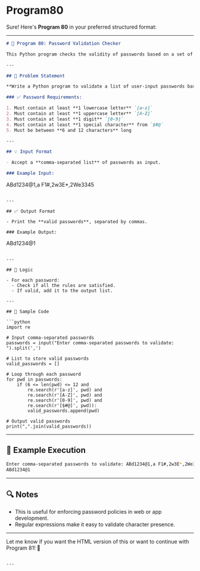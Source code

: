 # Program80
Sure! Here's **Program 80** in your preferred structured format:

---

```markdown
# 🔐 Program 80: Password Validation Checker

This Python program checks the validity of passwords based on a set of security criteria commonly required during registration on a website.

---

## 📌 Problem Statement

**Write a Python program to validate a list of user-input passwords based on the following rules:**

### ✅ Password Requirements:

1. Must contain at least **1 lowercase letter** `[a-z]`  
2. Must contain at least **1 uppercase letter** `[A-Z]`  
3. Must contain at least **1 digit** `[0-9]`  
4. Must contain at least **1 special character** from `$#@`  
5. Must be between **6 and 12 characters** long  

---

## 💡 Input Format

- Accept a **comma-separated list** of passwords as input.

### Example Input:
```

ABd1234@1,a F1#,2w3E*,2We3345

```

---

## ✅ Output Format

- Print the **valid passwords**, separated by commas.

### Example Output:
```

ABd1234@1

```

---

## 🧠 Logic

- For each password:
  - Check if all the rules are satisfied.
  - If valid, add it to the output list.

---

## 🧪 Sample Code

```python
import re

# Input comma-separated passwords
passwords = input("Enter comma-separated passwords to validate: ").split(',')

# List to store valid passwords
valid_passwords = []

# Loop through each password
for pwd in passwords:
    if (6 <= len(pwd) <= 12 and
        re.search(r'[a-z]', pwd) and
        re.search(r'[A-Z]', pwd) and
        re.search(r'[0-9]', pwd) and
        re.search(r'[$#@]', pwd)):
        valid_passwords.append(pwd)

# Output valid passwords
print(",".join(valid_passwords))
```

---

## 🎯 Example Execution

```bash
Enter comma-separated passwords to validate: ABd1234@1,a F1#,2w3E*,2We3345
ABd1234@1
```

---

## 🔍 Notes

- This is useful for enforcing password policies in web or app development.
- Regular expressions make it easy to validate character presence.

---

Let me know if you want the HTML version of this or want to continue with Program 81! 🚀

```

---
